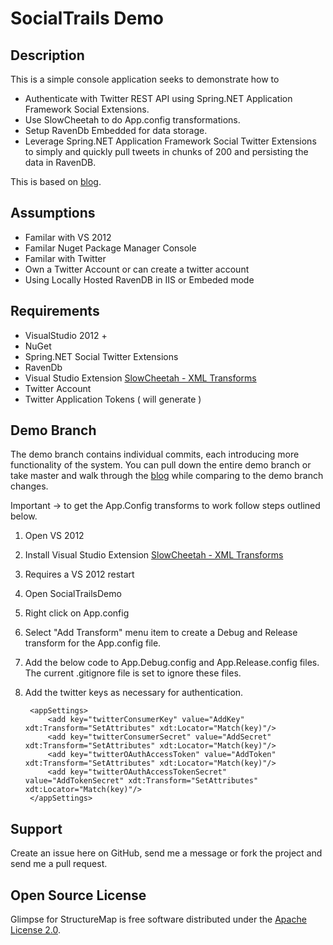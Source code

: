 SocialTrails Demo
============================

Description
-----------

This is a simple console application seeks to demonstrate how to 

* Authenticate with Twitter REST API using Spring.NET Application Framework Social Extensions.
* Use SlowCheetah to do App.config transformations.
* Setup RavenDb Embedded for data storage.
* Leverage Spring.NET Application Framework Social Twitter Extensions to simply and quickly pull tweets in chunks of 200 and persisting the data in RavenDB.

This is based on [blog]().

Assumptions
-------

* Familar with VS 2012
* Familar Nuget Package Manager Console
* Familar with Twitter
* Own a Twitter Account or can create a twitter account
* Using Locally Hosted RavenDB in IIS or Embeded mode

Requirements
-------

* VisualStudio 2012 +
* NuGet
* Spring.NET Social Twitter Extensions
* RavenDb
* Visual Studio Extension [SlowCheetah - XML Transforms](http://t.co/rtZChVnr0o)
* Twitter Account
* Twitter Application Tokens ( will generate )

Demo Branch
-------

The demo branch contains individual commits, each introducing more functionality of the system.  You can pull down the entire demo branch or take master and walk through the [blog]() 
while comparing to the demo branch changes.  

Important -> to get the App.Config transforms to work follow steps outlined below.

1. Open VS 2012
2. Install Visual Studio Extension [SlowCheetah - XML Transforms](http://t.co/rtZChVnr0o) 
3. Requires a VS 2012 restart
4. Open SocialTrailsDemo
5. Right click on App.config
6. Select "Add Transform" menu item to create a Debug and Release transform for the App.config file.
7. Add the below code to App.Debug.config and App.Release.config files.  The current .gitignore file is set to ignore these files.
8. Add the twitter keys as necessary for authentication.

		<appSettings>
			<add key="twitterConsumerKey" value="AddKey" xdt:Transform="SetAttributes" xdt:Locator="Match(key)"/>  
			<add key="twitterConsumerSecret" value="AddSecret" xdt:Transform="SetAttributes" xdt:Locator="Match(key)"/>
			<add key="twitterOAuthAccessToken" value="AddToken" xdt:Transform="SetAttributes" xdt:Locator="Match(key)"/>
			<add key="twitterOAuthAccessTokenSecret" value="AddTokenSecret" xdt:Transform="SetAttributes" xdt:Locator="Match(key)"/>
		</appSettings>

Support
-------

Create an issue here on GitHub, send me a message or fork the project and send me a pull request.

Open Source License
-------------------

Glimpse for StructureMap is free software distributed under the [Apache License 2.0](http://www.apache.org/licenses/LICENSE-2.0).
